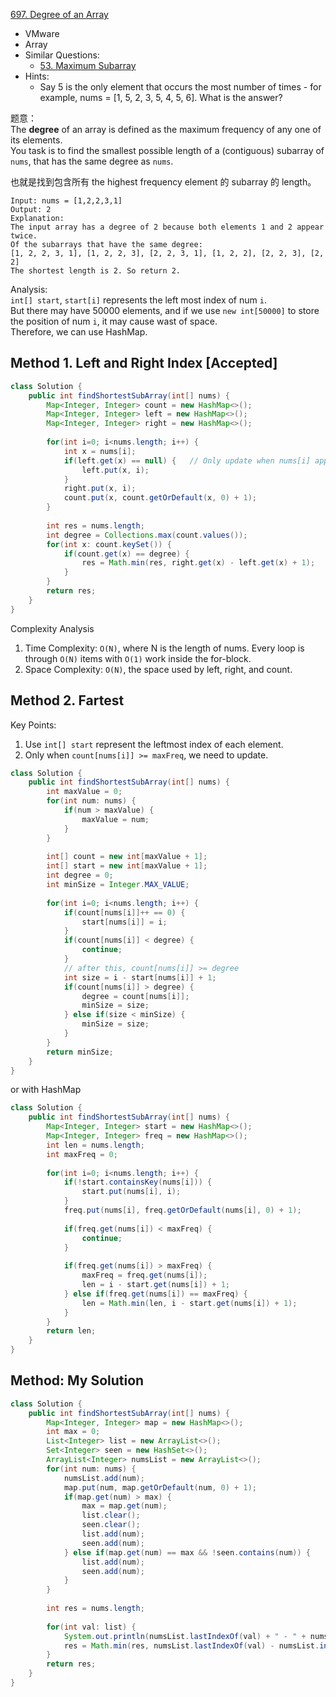 [697. Degree of an Array](https://leetcode.com/problems/degree-of-an-array/)

* VMware
* Array
* Similar Questions:
    * [53. Maximum Subarray](https://leetcode.com/problems/maximum-subarray/)
* Hints:
    * Say 5 is the only element that occurs the most number of times - for example, nums = [1, 5, 2, 3, 5, 4, 5, 6]. What is the answer?


题意：         
The **degree** of an array is defined as the maximum frequency of any one of its elements.          
You task is to find the smallest possible length of a (contiguous) subarray of `nums`, that has the same degree as `nums`.

也就是找到包含所有 the highest frequency element 的 subarray 的 length。

    Input: nums = [1,2,2,3,1]
    Output: 2
    Explanation: 
    The input array has a degree of 2 because both elements 1 and 2 appear twice.
    Of the subarrays that have the same degree:
    [1, 2, 2, 3, 1], [1, 2, 2, 3], [2, 2, 3, 1], [1, 2, 2], [2, 2, 3], [2, 2]
    The shortest length is 2. So return 2.
    
Analysis:       
`int[] start`, `start[i]` represents the left most index of num `i`.        
But there may have 50000 elements, and if we use `new int[50000]` to store the position of num `i`, it may cause wast of space.         
Therefore, we can use HashMap. 


## Method 1. Left and Right Index [Accepted]
```java
class Solution {
    public int findShortestSubArray(int[] nums) {
        Map<Integer, Integer> count = new HashMap<>();
        Map<Integer, Integer> left = new HashMap<>();
        Map<Integer, Integer> right = new HashMap<>();
        
        for(int i=0; i<nums.length; i++) {
            int x = nums[i];
            if(left.get(x) == null) {   // Only update when nums[i] appears the first time
                left.put(x, i);
            }
            right.put(x, i);
            count.put(x, count.getOrDefault(x, 0) + 1);
        }
        
        int res = nums.length;
        int degree = Collections.max(count.values());
        for(int x: count.keySet()) {
            if(count.get(x) == degree) {
                res = Math.min(res, right.get(x) - left.get(x) + 1);
            }
        }
        return res;
    }
}
```
Complexity Analysis
1. Time Complexity: `O(N)`, where N is the length of nums. Every loop is through `O(N)` items with `O(1)` work inside the for-block.
2. Space Complexity: `O(N)`, the space used by left, right, and count.


## Method 2. Fartest
Key Points:
1. Use `int[] start` represent the leftmost index of each element.
2. Only when `count[nums[i]] >= maxFreq`, we need to update.
```java
class Solution {
    public int findShortestSubArray(int[] nums) {
        int maxValue = 0;
        for(int num: nums) {
            if(num > maxValue) {
                maxValue = num;
            }
        }
        
        int[] count = new int[maxValue + 1];
        int[] start = new int[maxValue + 1];
        int degree = 0;
        int minSize = Integer.MAX_VALUE;
        
        for(int i=0; i<nums.length; i++) {
            if(count[nums[i]]++ == 0) {
                start[nums[i]] = i;
            }
            if(count[nums[i]] < degree) {
                continue;
            } 
            // after this, count[nums[i]] >= degree
            int size = i - start[nums[i]] + 1;
            if(count[nums[i]] > degree) {
                degree = count[nums[i]];
                minSize = size;
            } else if(size < minSize) {
                minSize = size;
            }
        }
        return minSize;
    }
}
```

or with HashMap

```java
class Solution {
    public int findShortestSubArray(int[] nums) {
        Map<Integer, Integer> start = new HashMap<>();
        Map<Integer, Integer> freq = new HashMap<>();
        int len = nums.length;
        int maxFreq = 0;
        
        for(int i=0; i<nums.length; i++) {
            if(!start.containsKey(nums[i])) {
                start.put(nums[i], i);
            }
            freq.put(nums[i], freq.getOrDefault(nums[i], 0) + 1);
            
            if(freq.get(nums[i]) < maxFreq) {
                continue;
            }
            
            if(freq.get(nums[i]) > maxFreq) {
                maxFreq = freq.get(nums[i]);
                len = i - start.get(nums[i]) + 1;
            } else if(freq.get(nums[i]) == maxFreq) {
                len = Math.min(len, i - start.get(nums[i]) + 1);
            }
        }
        return len;
    }
}
```


## Method: My Solution
```java
class Solution {
    public int findShortestSubArray(int[] nums) {
        Map<Integer, Integer> map = new HashMap<>();
        int max = 0;
        List<Integer> list = new ArrayList<>();
        Set<Integer> seen = new HashSet<>();
        ArrayList<Integer> numsList = new ArrayList<>();
        for(int num: nums) {
            numsList.add(num);
            map.put(num, map.getOrDefault(num, 0) + 1);
            if(map.get(num) > max) {
                max = map.get(num);
                list.clear();
                seen.clear();
                list.add(num);
                seen.add(num);
            } else if(map.get(num) == max && !seen.contains(num)) {
                list.add(num);
                seen.add(num);
            }
        }
        
        int res = nums.length;
        
        for(int val: list) {
            System.out.println(numsList.lastIndexOf(val) + " - " + numsList.indexOf(val));
            res = Math.min(res, numsList.lastIndexOf(val) - numsList.indexOf(val) + 1);
        }
        return res;
    }
}
```